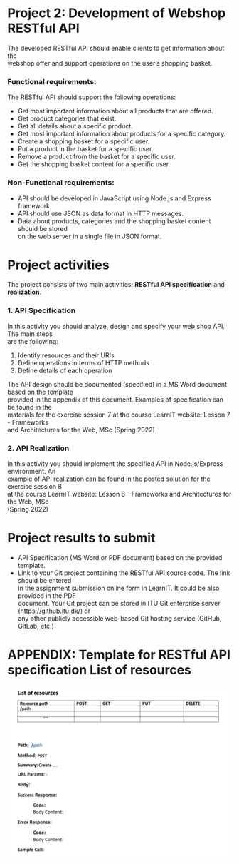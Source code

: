 # Project 2: Development of Webshop RESTful API

The developed RESTful API should enable clients to get information about the\
webshop offer and support operations on the user’s shopping basket.

### Functional requirements:

The RESTful API should support the following operations:

- Get most important information about all products that are offered.
- Get product categories that exist.
- Get all details about a specific product.
- Get most important information about products for a specific category.
- Create a shopping basket for a specific user.
- Put a product in the basket for a specific user.
- Remove a product from the basket for a specific user.
- Get the shopping basket content for a specific user.

### Non-Functional requirements:

- API should be developed in JavaScript using Node.js and Express framework.
- API should use JSON as data format in HTTP messages.
- Data about products, categories and the shopping basket content should be stored\
  on the web server in a single file in JSON format.

# Project activities

The project consists of two main activities: **RESTful API specification** and **realization**.

### 1. API Specification

In this activity you should analyze, design and specify your web shop API. The main steps\
are the following:

1. Identify resources and their URIs
2. Define operations in terms of HTTP methods
3. Define details of each operation

The API design should be documented (specified) in a MS Word document based on the template\
 provided in the appendix of this document. Examples of specification can be found in the\
 materials for the exercise session 7 at the course LearnIT website: Lesson 7 - Frameworks\
 and Architectures for the Web, MSc (Spring 2022)

### 2. API Realization

In this activity you should implement the specified API in Node.js/Express environment. An\
 example of API realization can be found in the posted solution for the exercise session 8\
 at the course LearnIT website: Lesson 8 - Frameworks and Architectures for the Web, MSc\
 (Spring 2022)

# Project results to submit

- API Specification (MS Word or PDF document) based on the provided template.
- Link to your Git project containing the RESTful API source code. The link should be entered\
  in the assignment submission online form in LearnIT. It could be also provided in the PDF\
   document. Your Git project can be stored in ITU Git enterprise server (https://github.itu.dk/) or\
   any other publicly accessible web-based Git hosting service (GitHub, GitLab, etc.)

# APPENDIX: Template for RESTful API specification List of resources

![Template](./images/template-deliverable.png)
